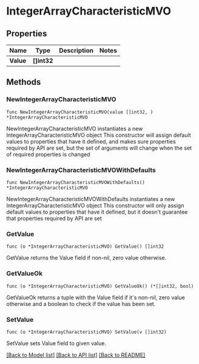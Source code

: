 # IntegerArrayCharacteristicMVO

## Properties

Name | Type | Description | Notes
------------ | ------------- | ------------- | -------------
**Value** | **[]int32** |  | 

## Methods

### NewIntegerArrayCharacteristicMVO

`func NewIntegerArrayCharacteristicMVO(value []int32, ) *IntegerArrayCharacteristicMVO`

NewIntegerArrayCharacteristicMVO instantiates a new IntegerArrayCharacteristicMVO object
This constructor will assign default values to properties that have it defined,
and makes sure properties required by API are set, but the set of arguments
will change when the set of required properties is changed

### NewIntegerArrayCharacteristicMVOWithDefaults

`func NewIntegerArrayCharacteristicMVOWithDefaults() *IntegerArrayCharacteristicMVO`

NewIntegerArrayCharacteristicMVOWithDefaults instantiates a new IntegerArrayCharacteristicMVO object
This constructor will only assign default values to properties that have it defined,
but it doesn't guarantee that properties required by API are set

### GetValue

`func (o *IntegerArrayCharacteristicMVO) GetValue() []int32`

GetValue returns the Value field if non-nil, zero value otherwise.

### GetValueOk

`func (o *IntegerArrayCharacteristicMVO) GetValueOk() (*[]int32, bool)`

GetValueOk returns a tuple with the Value field if it's non-nil, zero value otherwise
and a boolean to check if the value has been set.

### SetValue

`func (o *IntegerArrayCharacteristicMVO) SetValue(v []int32)`

SetValue sets Value field to given value.



[[Back to Model list]](../README.md#documentation-for-models) [[Back to API list]](../README.md#documentation-for-api-endpoints) [[Back to README]](../README.md)


